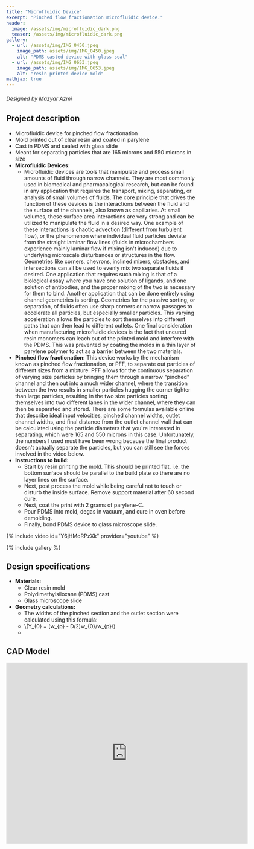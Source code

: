 ```yaml
---
title: "Microfluidic Device"
excerpt: "Pinched flow fractionation microfluidic device."
header:
  image: /assets/img/microfluidic_dark.png
  teaser: /assets/img/microfluidic_dark.png
gallery:
  - url: /assets/img/IMG_0450.jpeg
    image_path: assets/img/IMG_0450.jpeg
    alt: "PDMS casted device with glass seal"
  - url: /assets/img/IMG_0653.jpeg
    image_path: assets/img/IMG_0653.jpeg
    alt: "resin printed device mold"
mathjax: true
---
```

###### Designed by Mazyar Azmi

## Project description

* Microfluidic device for pinched flow fractionation
* Mold printed out of clear resin and coated in parylene
* Cast in PDMS and sealed with glass slide
* Meant for separating particles that are 165 microns and 550 microns in size
* **Microfluidic Devices:**
  * Microfluidic devices are tools that manipulate and process small amounts of fluid through narrow channels. They are most commonly used in biomedical and pharmacalogical research, but can be found in any application that requires the transport, mixing, separating, or analysis of small volumes of fluids. The core principle that drives the function of these devices is the interactions between the fluid and the surface of the channels, also known as capillaries. At small volumes, these surface area interactions are very strong and can be utilized to manipulate the fluid in a desired way. One example of these interactions is chaotic advection (different from turbulent flow), or the phenomenon where individual fluid particles deviate from the straight laminar flow lines (fluids in microchambers experience mainly laminar flow if mixing isn't induced) due to underlying microscale disturbances or structures in the flow. Geometries like corners, chevrons, inclined mixers, obstacles, and intersections can all be used to evenly mix two separate fluids if desired. One application that requires such mixing is that of a biological assay where you have one solution of ligands, and one solution of antibodies, and the proper mixing of the two is necessary for them to bind. Another application that can be done entirely using channel geometries is sorting. Geometries for the passive sorting, or separation, of fluids often use sharp corners or narrow passages to accelerate all particles, but especially smaller particles. This varying acceleration allows the particles to sort themselves into different paths that can then lead to different outlets. One final consideration when manufacturing microfluidic devices is the fact that uncured resin monomers can leach out of the printed mold and interfere with the PDMS. This was prevented by coating the molds in a thin layer of parylene polymer to act as a barrier between the two materials.
* **Pinched flow fractionation:** This device works by the mechanism known as pinched flow fractionation, or PFF, to separate out particles of different sizes from a mixture. PFF allows for the continuous separation of varying size particles by bringing them through a narrow "pinched" channel and then out into a much wider channel, where the transition between the two results in smaller particles hugging the corner tighter than large particles, resulting in the two size particles sorting themselves into two different lanes in the wider channel, where they can then be separated and stored. There are some formulas available online that describe ideal input velocities, pinched channel widths, outlet channel widths, and final distance from the outlet channel wall that can be calculated using the particle diameters that you're interested in separating, which were 165 and 550 microns in this case. Unfortunately, the numbers I used must have been wrong because the final product doesn't actually separate the particles, but you can still see the forces involved in the video below.
* **Instructions to build:**
  * Start by resin printing the mold. This should be printed flat, i.e. the bottom surface should be parallel to the build plate so there are no layer lines on the surface.
  * Next, post process the mold while being careful not to touch or disturb the inside surface. Remove support material after 60 second cure.
  * Next, coat the print with 2 grams of parylene-C.
  * Pour PDMS into mold, degas in vacuum, and cure in oven before demolding.
  * Finally, bond PDMS device to glass microscope slide.

{% include video id="Y6jHMoRPzXk" provider="youtube" %}

{% include gallery %}

## Design specifications

* **Materials:**
  * Clear resin mold
  * Polydimethylsiloxane (PDMS) cast
  * Glass microscope slide
* **Geometry calculations:**
  * The widths of the pinched section and the outlet section were calculated using this formula:
  * \\(Y_{0} = (w_{p} - D/2)w_{0}/w_{p}\\)
  * 





## CAD Model

<iframe src="https://vanderbilt643.autodesk360.com/shares/public/SH286ddQT78850c0d8a49618cb5b9c3e2d54?mode=embed" width="640" height="480" allowfullscreen="true" webkitallowfullscreen="true" mozallowfullscreen="true"  frameborder="0"></iframe>
